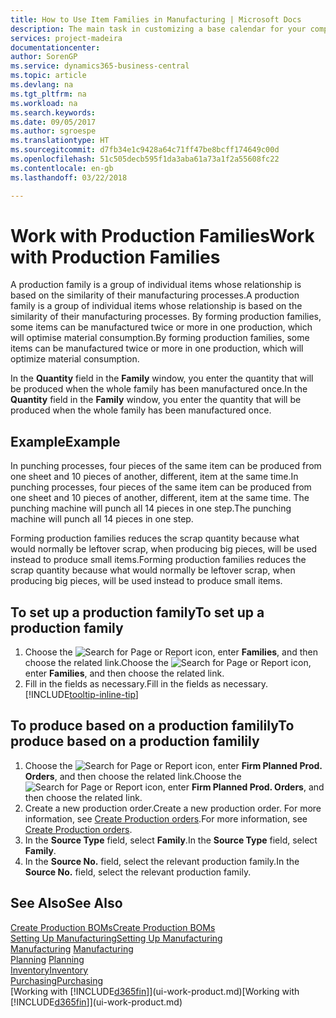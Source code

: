 ```yaml
---
title: How to Use Item Families in Manufacturing | Microsoft Docs
description: The main task in customizing a base calendar for your company, or one of its business partners, is to enter any changes to working and nonworking day status.
services: project-madeira
documentationcenter: 
author: SorenGP
ms.service: dynamics365-business-central
ms.topic: article
ms.devlang: na
ms.tgt_pltfrm: na
ms.workload: na
ms.search.keywords: 
ms.date: 09/05/2017
ms.author: sgroespe
ms.translationtype: HT
ms.sourcegitcommit: d7fb34e1c9428a64c71ff47be8bcff174649c00d
ms.openlocfilehash: 51c505decb595f1da3aba61a73a1f2a55608fc22
ms.contentlocale: en-gb
ms.lasthandoff: 03/22/2018

---
```

# <a name="work-with-production-families"></a><span data-ttu-id="19317-103">Work with Production Families</span><span class="sxs-lookup"><span data-stu-id="19317-103">Work with Production Families</span></span>
<span data-ttu-id="19317-104">A production family is a group of individual items whose relationship is based on the similarity of their manufacturing processes.</span><span class="sxs-lookup"><span data-stu-id="19317-104">A production family is a group of individual items whose relationship is based on the similarity of their manufacturing processes.</span></span> <span data-ttu-id="19317-105">By forming production families, some items can be manufactured twice or more in one production, which will optimise material consumption.</span><span class="sxs-lookup"><span data-stu-id="19317-105">By forming production families, some items can be manufactured twice or more in one production, which will optimize material consumption.</span></span>

<span data-ttu-id="19317-106">In the **Quantity** field in the **Family** window, you enter the quantity that will be produced when the whole family has been manufactured once.</span><span class="sxs-lookup"><span data-stu-id="19317-106">In the **Quantity** field in the **Family** window, you enter the quantity that will be produced when the whole family has been manufactured once.</span></span>

## <a name="example"></a><span data-ttu-id="19317-107">Example</span><span class="sxs-lookup"><span data-stu-id="19317-107">Example</span></span>
<span data-ttu-id="19317-108">In punching processes, four pieces of the same item can be produced from one sheet and 10 pieces of another, different, item at the same time.</span><span class="sxs-lookup"><span data-stu-id="19317-108">In punching processes, four pieces of the same item can be produced from one sheet and 10 pieces of another, different, item at the same time.</span></span> <span data-ttu-id="19317-109">The punching machine will punch all 14 pieces in one step.</span><span class="sxs-lookup"><span data-stu-id="19317-109">The punching machine will punch all 14 pieces in one step.</span></span>

<span data-ttu-id="19317-110">Forming production families reduces the scrap quantity because what would normally be leftover scrap, when producing big pieces, will be used instead to produce small items.</span><span class="sxs-lookup"><span data-stu-id="19317-110">Forming production families reduces the scrap quantity because what would normally be leftover scrap, when producing big pieces, will be used instead to produce small items.</span></span>

## <a name="to-set-up-a-production-family"></a><span data-ttu-id="19317-111">To set up a production family</span><span class="sxs-lookup"><span data-stu-id="19317-111">To set up a production family</span></span>
1. <span data-ttu-id="19317-112">Choose the ![Search for Page or Report](media/ui-search/search_small.png "Search for Page or Report icon") icon, enter **Families**, and then choose the related link.</span><span class="sxs-lookup"><span data-stu-id="19317-112">Choose the ![Search for Page or Report](media/ui-search/search_small.png "Search for Page or Report icon") icon, enter **Families**, and then choose the related link.</span></span>
2. <span data-ttu-id="19317-113">Fill in the fields as necessary.</span><span class="sxs-lookup"><span data-stu-id="19317-113">Fill in the fields as necessary.</span></span> [!INCLUDE[tooltip-inline-tip](includes/tooltip-inline-tip_md.md)]

## <a name="to-produce-based-on-a-production-familily"></a><span data-ttu-id="19317-114">To produce based on a production familily</span><span class="sxs-lookup"><span data-stu-id="19317-114">To produce based on a production familily</span></span>
1. <span data-ttu-id="19317-115">Choose the ![Search for Page or Report](media/ui-search/search_small.png "Search for Page or Report icon") icon, enter **Firm Planned Prod. Orders**, and then choose the related link.</span><span class="sxs-lookup"><span data-stu-id="19317-115">Choose the ![Search for Page or Report](media/ui-search/search_small.png "Search for Page or Report icon") icon, enter **Firm Planned Prod. Orders**, and then choose the related link.</span></span>
2. <span data-ttu-id="19317-116">Create a new production order.</span><span class="sxs-lookup"><span data-stu-id="19317-116">Create a new production order.</span></span> <span data-ttu-id="19317-117">For more information, see [Create Production orders](production-how-to-create-production-orders.md).</span><span class="sxs-lookup"><span data-stu-id="19317-117">For more information, see [Create Production orders](production-how-to-create-production-orders.md).</span></span>
3. <span data-ttu-id="19317-118">In the **Source Type** field, select **Family**.</span><span class="sxs-lookup"><span data-stu-id="19317-118">In the **Source Type** field, select **Family**.</span></span>  
4. <span data-ttu-id="19317-119">In the **Source No.** field, select the relevant production family.</span><span class="sxs-lookup"><span data-stu-id="19317-119">In the **Source No.** field, select the relevant production family.</span></span>

## <a name="see-also"></a><span data-ttu-id="19317-120">See Also</span><span class="sxs-lookup"><span data-stu-id="19317-120">See Also</span></span>
[<span data-ttu-id="19317-121">Create Production BOMs</span><span class="sxs-lookup"><span data-stu-id="19317-121">Create Production BOMs</span></span>](production-how-to-create-production-boms.md)  
[<span data-ttu-id="19317-122">Setting Up Manufacturing</span><span class="sxs-lookup"><span data-stu-id="19317-122">Setting Up Manufacturing</span></span>](production-configure-production-processes.md)  
<span data-ttu-id="19317-123">[Manufacturing](production-manage-manufacturing.md)  </span><span class="sxs-lookup"><span data-stu-id="19317-123">[Manufacturing](production-manage-manufacturing.md)  </span></span>  
<span data-ttu-id="19317-124">[Planning](production-planning.md) </span><span class="sxs-lookup"><span data-stu-id="19317-124">[Planning](production-planning.md) </span></span>  
[<span data-ttu-id="19317-125">Inventory</span><span class="sxs-lookup"><span data-stu-id="19317-125">Inventory</span></span>](inventory-manage-inventory.md)  
[<span data-ttu-id="19317-126">Purchasing</span><span class="sxs-lookup"><span data-stu-id="19317-126">Purchasing</span></span>](purchasing-manage-purchasing.md)  
<span data-ttu-id="19317-127">[Working with [!INCLUDE[d365fin](includes/d365fin_md.md)]](ui-work-product.md)</span><span class="sxs-lookup"><span data-stu-id="19317-127">[Working with [!INCLUDE[d365fin](includes/d365fin_md.md)]](ui-work-product.md)</span></span>

